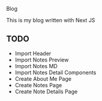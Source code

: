 Blog

This is my blog written with Next JS 

## TODO
- Import Header
- Import Notes Preview 
- Import Notes MD 
- Import Notes Detail Components
- Create About Me Page
- Create Notes Page
- Create Note Details Page